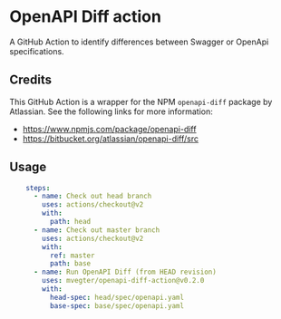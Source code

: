 # OpenAPI Diff action
A GitHub Action to identify differences between Swagger or OpenApi specifications.

## Credits
This GitHub Action is a wrapper for the NPM `openapi-diff` package by Atlassian. See the following links for more information:
- https://www.npmjs.com/package/openapi-diff
- https://bitbucket.org/atlassian/openapi-diff/src

## Usage
```yaml
    steps:
      - name: Check out head branch
        uses: actions/checkout@v2
        with:
          path: head
      - name: Check out master branch
        uses: actions/checkout@v2
        with:
          ref: master
          path: base
      - name: Run OpenAPI Diff (from HEAD revision)
        uses: mvegter/openapi-diff-action@v0.2.0
        with:
          head-spec: head/spec/openapi.yaml
          base-spec: base/spec/openapi.yaml
```
